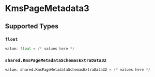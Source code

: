 # KmsPageMetadata3


## Supported Types

### `float`

```python
value: float = /* values here */
```

### `shared.KmsPageMetadataSchemasExtraData32`

```python
value: shared.KmsPageMetadataSchemasExtraData32 = /* values here */
```

